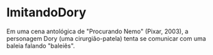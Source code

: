 # ImitandoDory
Em uma cena antológica de "Procurando Nemo" (Pixar, 2003), a personagem Dory (uma cirurgião-patela) tenta se comunicar com uma baleia falando "baleiês".
